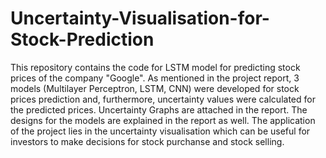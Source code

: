 # Uncertainty-Visualisation-for-Stock-Prediction
This repository contains the code for LSTM model for predicting stock prices of the company "Google". 
As mentioned in the project report, 3 models (Multilayer Perceptron, LSTM, CNN) were developed for stock prices prediction and, furthermore, 
uncertainty values were calculated for the predicted prices. 
Uncertainty Graphs are attached in the report. 
The designs for the models are explained in the report as well.
The application of the project lies in the uncertainty visualisation which can be useful for investors to make decisions for 
stock purchanse and stock selling.
